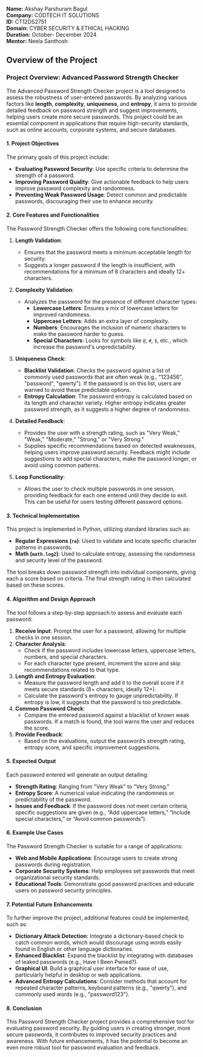 **Name:** Akshay Parshuram Bagul   
**Company:** CODTECH IT SOLUTIONS  
**ID:** CT12DS2751  
**Domain:** CYBER SECURITY & ETHICAL HACKING  
**Duration:** October- December 2024  
**Mentor:** Neela Santhosh  
 
## Overview of the Project

### Project Overview: Advanced Password Strength Checker

The Advanced Password Strength Checker project is a tool designed to assess the robustness of user-entered passwords. By analyzing various factors like **length**, **complexity**, **uniqueness**, and **entropy**, it aims to provide detailed feedback on password strength and suggest improvements, helping users create more secure passwords. This project could be an essential component in applications that require high-security standards, such as online accounts, corporate systems, and secure databases.

#### 1. Project Objectives
The primary goals of this project include:
- **Evaluating Password Security**: Use specific criteria to determine the strength of a password.
- **Improving Password Quality**: Give actionable feedback to help users improve password complexity and randomness.
- **Preventing Weak Password Usage**: Detect common and predictable passwords, discouraging their use to enhance security.
  
#### 2. Core Features and Functionalities
The Password Strength Checker offers the following core functionalities:

1. **Length Validation**:
   - Ensures that the password meets a minimum acceptable length for security.
   - Suggests a longer password if the length is insufficient, with recommendations for a minimum of 8 characters and ideally 12+ characters.

2. **Complexity Validation**:
   - Analyzes the password for the presence of different character types:
     - **Lowercase Letters**: Ensures a mix of lowercase letters for improved randomness.
     - **Uppercase Letters**: Adds an extra layer of complexity.
     - **Numbers**: Encourages the inclusion of numeric characters to make the password harder to guess.
     - **Special Characters**: Looks for symbols like `@`, `#`, `$`, etc., which increase the password's unpredictability.

3. **Uniqueness Check**:
   - **Blacklist Validation**: Checks the password against a list of commonly used passwords that are often weak (e.g., "123456", "password", "qwerty"). If the password is on this list, users are warned to avoid these predictable options.
   - **Entropy Calculation**: The password entropy is calculated based on its length and character variety. Higher entropy indicates greater password strength, as it suggests a higher degree of randomness.

4. **Detailed Feedback**:
   - Provides the user with a strength rating, such as "Very Weak," "Weak," "Moderate," "Strong," or "Very Strong."
   - Supplies specific recommendations based on detected weaknesses, helping users improve password security. Feedback might include suggestions to add special characters, make the password longer, or avoid using common patterns.

5. **Loop Functionality**:
   - Allows the user to check multiple passwords in one session, providing feedback for each one entered until they decide to exit. This can be useful for users testing different password options.

#### 3. Technical Implementation

This project is implemented in Python, utilizing standard libraries such as:
- **Regular Expressions (`re`)**: Used to validate and locate specific character patterns in passwords.
- **Math (`math.log2`)**: Used to calculate entropy, assessing the randomness and security level of the password.

The tool breaks down password strength into individual components, giving each a score based on criteria. The final strength rating is then calculated based on these scores.

#### 4. Algorithm and Design Approach

The tool follows a step-by-step approach to assess and evaluate each password:

1. **Receive Input**: Prompt the user for a password, allowing for multiple checks in one session.
2. **Character Analysis**:
   - Check if the password includes lowercase letters, uppercase letters, numbers, and special characters.
   - For each character type present, increment the score and skip recommendations related to that type.
3. **Length and Entropy Evaluation**:
   - Measure the password length and add it to the overall score if it meets secure standards (8+ characters, ideally 12+).
   - Calculate the password's entropy to gauge unpredictability. If entropy is low, it suggests that the password is too predictable.
4. **Common Password Check**:
   - Compare the entered password against a blacklist of known weak passwords. If a match is found, the tool warns the user and reduces the score.
5. **Provide Feedback**:
   - Based on the evaluations, output the password’s strength rating, entropy score, and specific improvement suggestions.

#### 5. Expected Output

Each password entered will generate an output detailing:
- **Strength Rating**: Ranging from "Very Weak" to "Very Strong."
- **Entropy Score**: A numerical value indicating the randomness or predictability of the password.
- **Issues and Feedback**: If the password does not meet certain criteria, specific suggestions are given (e.g., “Add uppercase letters,” “Include special characters,” or “Avoid common passwords”).

#### 6. Example Use Cases

The Password Strength Checker is suitable for a range of applications:
- **Web and Mobile Applications**: Encourage users to create strong passwords during registration.
- **Corporate Security Systems**: Help employees set passwords that meet organizational security standards.
- **Educational Tools**: Demonstrate good password practices and educate users on password security principles.

#### 7. Potential Future Enhancements

To further improve the project, additional features could be implemented, such as:
- **Dictionary Attack Detection**: Integrate a dictionary-based check to catch common words, which would discourage using words easily found in English or other language dictionaries.
- **Enhanced Blacklist**: Expand the blacklist by integrating with databases of leaked passwords (e.g., Have I Been Pwned?).
- **Graphical UI**: Build a graphical user interface for ease of use, particularly helpful in desktop or web applications.
- **Advanced Entropy Calculations**: Consider methods that account for repeated character patterns, keyboard patterns (e.g., "qwerty"), and commonly used words (e.g., "password123").

#### 8. Conclusion

This Password Strength Checker project provides a comprehensive tool for evaluating password security. By guiding users in creating stronger, more secure passwords, it contributes to improved security practices and awareness. With future enhancements, it has the potential to become an even more robust tool for password evaluation and feedback.
